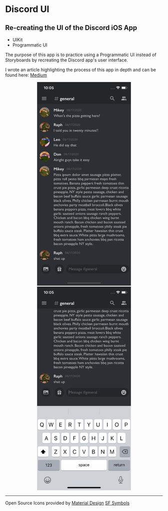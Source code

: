 # Discord UI
## Re-creating the UI of the Discord iOS App

* UIKit 
* Programmatic UI

The purpose of this app is to practice using a Programmatic UI instead of Storyboards by recreating the Discord app's user interface. 

I wrote an article highlighting the process of this app in depth and can be found here: [Medium](https://medium.com/@leonardoidiaz/programmatic-ui-discord-de1e59b3c2be) 


<p align = "center">
<img src= "Screenshots/screenshot1.png" width = "300">
<img src= "Screenshots/screenshot2.png" width = "300">
</p>


---
Open Source Icons provided by 
[Material Design](https://material.io/resources/icons/?style=baseline)
[SF Symbols](https://developer.apple.com/sf-symbols/)  

